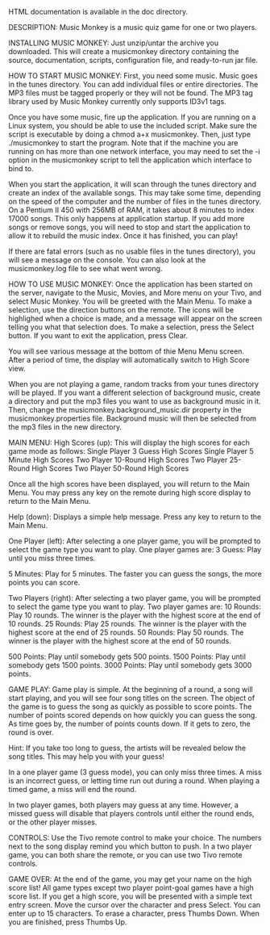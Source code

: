 HTML documentation is available in the doc directory.

DESCRIPTION:
Music Monkey is a music quiz game for one or two players.  

INSTALLING MUSIC MONKEY:
Just unzip/untar the archive you downloaded.  This will create a musicmonkey directory containing the source, documentation, scripts, configuration file, and ready-to-run jar file.


HOW TO START MUSIC MONKEY:
First, you need some music.  Music goes in the tunes directory.  You can add individual files or entire directories.  The MP3 files must be tagged properly or they will not be found.  The MP3 tag library used by Music Monkey currently only supports ID3v1 tags. 

Once you have some music, fire up the application.  If you are running on a Linux system, you should be able to use the included script.  Make sure the script is executable by doing a chmod a+x musicmonkey.  Then, just type ./musicmonkey to start the program.  Note that if the machine you are running on has more than one network interface, you may need to set the -i option in the musicmonkey script to tell the application which interface to bind to.

When you start the application, it will scan through the tunes directory and create an index of the available songs.  This may take some time, depending on the speed of the computer and the number of files in the tunes directory.  On a Pentium II 450 with 256MB of RAM, it takes about 8 minutes to index 17000 songs.  This only happens at application startup.  If you add more songs or remove songs, you will need to stop and start the application to allow it to rebuild the music index.  Once it has finished, you can play!

If there are fatal errors (such as no usable files in the tunes directory), you will see a message on the console.  You can also look at the musicmonkey.log file to see what went wrong.


HOW TO USE MUSIC MONKEY:
Once the application has been started on the server, navigate to the Music, Movies, and More menu on your Tivo, and select Music Monkey.  You will be greeted with the Main Menu.  To make a selection, use the direction buttons on the remote.  The icons will be highlighed when a choice is made, and a message will appear on the screen telling you what that selection does.  To make a selection, press the Select button.  If you want to exit the application, press Clear.

You will see various message at the bottom of thie Menu Menu screen.  After a period of time, the display will automatically switch to High Score view.

When you are not playing a game, random tracks from your tunes directory will be played.  If you want a different selection of background music, create a directory and put the mp3 files you want to use as background music in it.  Then, change the musicmonkey.background_music.dir property in the musicmonkey.properties file.  Background music will then be selected from the mp3 files in the new directory.

MAIN MENU:
High Scores (up):
This will display the high scores for each game mode as follows:
  Single Player 3 Guess High Scores
  Single Player 5 Minute High Scores
  Two Player 10-Round High Scores
  Two Player 25-Round High Scores
  Two Player 50-Round High Scores

Once all the high scores have been displayed, you will return to the Main Menu.  You may press any key on the remote during high score display to return to the Main Menu.

Help (down):
Displays a simple help message.  Press any key to return to the Main Menu.

One Player (left):
After selecting a one player game, you will be prompted to select the game type you want to play.  One player games are:
  3 Guess:
  Play until you miss three times.  

  5 Minutes:
  Play for 5 minutes.  The faster you can guess the songs, the more points you can score.  


Two Players (right):
After selecting a two player game, you will be prompted to select the game type you want to play.  Two player games are:
  10 Rounds:
  Play 10 rounds.  The winner is the player with the highest score at the end of 10 rounds.
  25 Rounds:
  Play 25 rounds.  The winner is the player with the highest score at the end of 25 rounds.
  50 Rounds:
  Play 50 rounds.  The winner is the player with the highest score at the end of 50 rounds.

  500 Points:
  Play until somebody gets 500 points.
  1500 Points:
  Play until somebody gets 1500 points.
  3000 Points:
  Play until somebody gets 3000 points.

 
GAME PLAY:
Game play is simple.  At the beginning of a round, a song will start playing, and you will see four song titles on the screen.  The object of the game is to guess the song as quickly as possible to score points.  The number of points scored depends on how quickly you can guess the song.  As time goes by, the number of points counts down.  If it gets to zero, the round is over.

Hint: If you take too long to guess, the artists will be revealed below the song titles.  This may help you with your guess!

In a one player game (3 guess mode), you can only miss three times.  A miss is an incorrect guess, or letting time run out during a round.  When playing a timed game, a miss will end the round.

In two player games, both players may guess at any time.  However, a missed guess will disable that players controls until either the round ends, or the other player misses.

CONTROLS:
Use the Tivo remote control to make your choice.  The numbers next to the song display remind you which button to push.  In a two player game, you can both share the remote, or you can use two Tivo remote controls.

GAME OVER:
At the end of the game, you may get your name on the high score list!  All game types except two player point-goal games have a high score list.  If you get a high score, you will be presented with a simple text entry screen.  Move the cursor over the character and press Select.  You can enter up to 15 characters.  To erase a character, press Thumbs Down.  When you are finished, press Thumbs Up.


